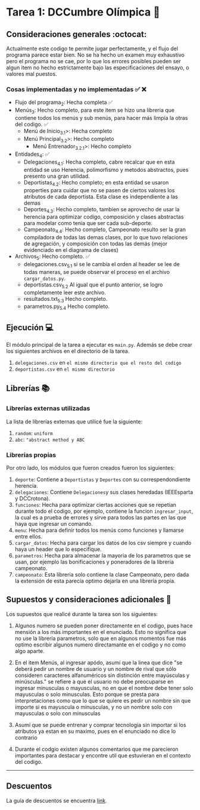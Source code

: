 # Tarea 1: DCCumbre Olímpica :school_satchel:

## Consideraciones generales :octocat:

Actualmente este codigo te permite jugar perfectamente, y el flujo del programa parece estar bien. No se ha hecho un examen muy exhaustivo pero el programa no se cae, por lo que los errores posibles pueden ser algun item no hecho estrictamente bajo las especificaciones del ensayo, o valores mal puestos.

### Cosas implementadas y no implementadas :white_check_mark: :x:

* Flujo del programa<sub>2</sub>: Hecha completa :white_check_mark:
* Menús<sub>3</sub>: Hecho completo, para este item se hizo una libreria que contiene todos los menús y sub menús, para hacer más limpia la otras del codigo. :white_check_mark:
    * Menú de Inicio<sub>3.1</sub>>: Hecha completo 
    * Menú Principal<sub>3.2</sub>>: Hecho completo
        * Menú Entrenador<sub>3.2.1</sub>>: Hecho completo
* Entidades<sub>4</sub>: :white_check_mark:
    * Delegaciones<sub>4.1</sub>: Hecha completo, cabre recalcar que en esta entidad se uso Herencia, polimorfismo y metodos abstractos, pues presento una gran utilidad.
    * Deportistas<sub>4.2</sub>: Hecho completo; en esta entidad se usaron properties para cuidar que no se pasen de ciertos valores los atributos de cada deportista. Esta clase es independiente a las demas
    * Deportes<sub>4.3</sub>: Hecho completo, tambien se aprovecho de usar la herencia para optimizar codigo, composición y clases abstractas para modelar como tenia que ser cada sub-deporte.
    * Campeonato<sub>4.4</sub>: Hecho completo, Campeonato resulto ser la gran compiladora de todas las demas clases, por lo que tuvo relaciones de agregación, y composición con todas las demás (mejor evidenciado en el diagrama de clases)
* Archivos<sub>5</sub>: Hecho completo. :white_check_mark:
    * delegaciones.csv<sub>5.1</sub> si se le cambia el orden al header se lee de todas maneras, se puede observar el proceso en el archivo ```cargar_datos.py```.
    * deportistas.csv<sub>5.2</sub> Al igual que el punto anterior, se logro completamente leer este archivo.
    * resultados.txt<sub>5.3</sub> Hecho completo.
    * parametros.py<sub>5.4</sub> Hecho completo.
    


## Ejecución :computer:
El módulo principal de la tarea a ejecutar es  ```main.py```. Además se debe crear los siguientes archivos en el directorio de la tarea.
1. ```delegaciones.csv``` en ```el mismo directorio que el resto del codigo```
2. ```deportistas.csv``` en ```el mismo directorio```


## Librerías :books:
### Librerías externas utilizadas
La lista de librerías externas que utilicé fue la siguiente:

1. ```random```: ```uniform```
2. ```abc```: ```"abstract method y ABC```

### Librerías propias
Por otro lado, los módulos que fueron creados fueron los siguientes:

1. ```deporte```: Contiene a ```Deportistas``` y ```Deportes``` con su correspendondiente herencia.
2. ```delegaciones```: Contiene ```Delegaciones```y sus clases heredadas (IEEEsparta y DCCrotona).
3. ```funciones```: Hecha para optimizar ciertas acciones que se repetian durante todo el codigo, por ejemplo, contiene la funcion ```ingresar_input```, la cual es a prueba de errores y sirve para todos las partes en las que haya que ingresar un comando.
4. ```menu```: Hecha para definir todos los menús como funciones y llamarse entre ellos.
5. ```cargar_datos```: Hecha para cargar los datos de los csv siempre y cuando haya un header que lo especifique.
6. ```parametros```: Hecha para almacenar la mayoria de los parametros que se usan, por ejemplo las bonificaciones y poneradores de la libreria campeonato.
7. ```campeonato```: Esta libreria solo contiene la clase Campeonato, pero dada la extensión de esta parecía optimo dejarla en una librería propia.

## Supuestos y consideraciones adicionales :thinking:
Los supuestos que realicé durante la tarea son los siguientes:

1. Algunos numero se pueden poner directamente en el codigo, pues hace mensión a los más importantes en el enunciado. Esto no significa que no use la librería parametros, solo que en algunos momentos fue más optimo escribir algunos numero directamante en el codigo y no como algo aparte.

2. En el item Menús, al ingresar apódo, asumí que la linea que dice "se deberá pedir un nombre de usuario y un nombre de rival que sólo consideren caracteres alfanuméricos sin distinción entre mayúsculas y minúsculas." se refiere a que el usuario no debe preocuparse en ingresar minusculas o mayusculas, no en que el nombre debe tener solo mayusculas o solo minusculas. Esto porque se presta para interpretaciones como que lo que se quiere es pedir un nombre sin que importe si es mayuscula o minusculas, y no un nombre solo con mayusculas o solo con minusculas

3. Asumí que se puede entrenar y comprar tecnologia sin importar si los atributos ya estan en su maximo, pues en el enunciado no dice lo contrario

4. Durante el codgio existen algunos comentarios que me parecieron importantes para destacar y encontre util que estuvieran en el contexto del codigo.

-------

## Descuentos
La guía de descuentos se encuentra [link](https://github.com/IIC2233/syllabus/blob/master/Tareas/Descuentos.md).
